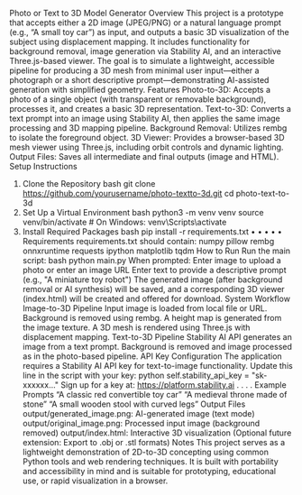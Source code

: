 Photo or Text to 3D Model
Generator
Overview
This project is a prototype that accepts either a 2D image (JPEG/PNG) or a
natural language prompt (e.g., “A small toy car”) as input, and outputs a
basic 3D visualization of the subject using displacement mapping. It
includes functionality for background removal, image generation via
Stability AI, and an interactive Three.js-based viewer.
The goal is to simulate a lightweight, accessible pipeline for producing a 3D
mesh from minimal user input—either a photograph or a short descriptive
prompt—demonstrating AI-assisted generation with simplified geometry.
Features
Photo-to-3D: Accepts a photo of a single object (with transparent or
removable background), processes it, and creates a basic 3D
representation.
Text-to-3D: Converts a text prompt into an image using Stability AI,
then applies the same image processing and 3D mapping pipeline.
Background Removal: Utilizes rembg to isolate the foreground object.
3D Viewer: Provides a browser-based 3D mesh viewer using Three.js,
including orbit controls and dynamic lighting.
Output Files: Saves all intermediate and final outputs (image and
HTML).
Setup Instructions
1. Clone the Repository
bash git clone https://github.com/yourusername/photo-textto-3d.git cd photo-text-to-3d
2. Set Up a Virtual Environment
bash python3 -m venv venv source venv/bin/activate # On Windows:
venv\Scripts\activate
3. Install Required Packages
bash pip install -r requirements.txt
•
•
•
•
•
Requirements
requirements.txt should contain:
numpy pillow rembg onnxruntime requests ipython matplotlib tqdm
How to Run
Run the main script:
bash python main.py
When prompted:
Enter image to upload a photo or enter an image URL
Enter text to provide a descriptive prompt (e.g., "A miniature toy
robot")
The generated image (after background removal or AI synthesis) will be
saved, and a corresponding 3D viewer (index.html) will be created and
offered for download.
System Workflow
Image-to-3D Pipeline
Input image is loaded from local file or URL.
Background is removed using rembg.
A height map is generated from the image texture.
A 3D mesh is rendered using Three.js with displacement mapping.
Text-to-3D Pipeline
Stability AI API generates an image from a text prompt.
Background is removed and image processed as in the photo-based
pipeline.
API Key Configuration
The application requires a Stability AI API key for text-to-image
functionality.
Update this line in the script with your key:
python self.stability_api_key = "sk-xxxxxx..."
Sign up for a key at: https://platform.stability.ai
.
.
.
.
Example Prompts
“A classic red convertible toy car”
“A medieval throne made of stone”
“A small wooden stool with curved legs”
Output Files
output/generated_image.png: AI-generated image (text mode)
output/original_image.png: Processed input image (background
removed)
output/index.html: Interactive 3D visualization
(Optional future extension: Export to .obj or .stl formats)
Notes
This project serves as a lightweight demonstration of 2D-to-3D concepting
using common Python tools and web rendering techniques. It is built with
portability and accessibility in mind and is suitable for prototyping,
educational use, or rapid visualization in a browser.
